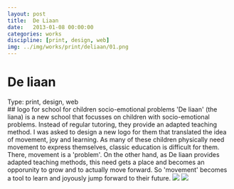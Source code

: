 ```yaml
---
layout: post
title:  De Liaan
date:   2013-01-08 00:00:00
categories: works
discipline: [print, design, web]
img: ../img/works/print/deliaan/01.png
---
```

# De liaan
<div><label>Type:</label> <span>print, design, web</span></div>
## logo for school for children socio-emotional problems
'De liaan' (the liana) is a new school that focusses on children with socio-emotional problems. Instead of regular tutoring, they provide an adapted teaching method. I was asked to design a new logo for them that translated the idea of movement, joy and learning. As many of these children physically need movement to express themselves, classic education is difficult for them. There, movement is a 'problem'. On the other hand, as De liaan provides adapted teaching methods, this need gets a place and becomes an opporunity to grow and to actually move forward. So 'movement' becomes a tool to learn and joyously jump forward to their future.
<img src="/img/works/print/deliaan/03.png">
<img src="/img/works/print/deliaan/02.png">